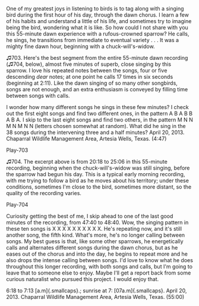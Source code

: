 One of my greatest joys in listening to birds is to tag along with a
singing bird during the first hour of his day, through the dawn chorus.
I learn a few of his habits and understand a little of his life, and
sometimes try to imagine being the bird, wondering what it is like. So
how could I not share with you this 55-minute dawn experience with a
rufous-crowned sparrow? He calls, he sings, he transitions from
immediate to eventual variety . . . It was a mighty fine dawn hour,
beginning with a chuck-will's-widow.

♫703. Here's the best segment from the entire 55-minute dawn recording (♫704, below), almost five minutes of superb,
close singing by this sparrow. I love his repeated notes between the
songs, four or five descending *dear* notes; at one point he calls 17
times in six seconds (beginning at 2:11). Like the dawn singing of so
many other songbirds, songs are not enough, and an extra enthusiasm is
conveyed by filling time between songs with calls.

I wonder how many different songs he sings in these few minutes? I check
out the first eight songs and find two different ones, in the pattern A
B A B B A B A. I skip to the last eight songs and find two others, in
the pattern M N N M N M N N (letters chosen somewhat at random).
What did he sing in the 38 songs during the intervening three and a half
minutes? April 20, 2013. Chaparral Wildlife Management Area, Artesia
Wells, Texas. (4:47)

Play-703

♫704. The excerpt above is from 20:18 to 25:06 in
this 55-minute recording, beginning when the chuck-will's-widow was
still singing, before the sparrow had begun his day. This is a typical
early morning recording, with me trying to follow a bird as he moves
about his territory; under these conditions, sometimes I'm close to the
bird, sometimes more distant, so the quality of the recording varies.

Play-704

Curiosity getting the best of me, I skip ahead to one of the last good
minutes of the recording, from 47:40 to 48:40. Wow, the singing pattern
in these ten songs is X X X X X X X X X X. He's repeating now, and it's
still another song, the fifth kind. What's more, he's no longer calling
between songs. My best guess is that, like some other sparrows, he
energetically calls and alternates different songs during the dawn
chorus, but as he eases out of the chorus and into the day, he begins to
repeat more and he also drops the intense calling between songs. I'd
love to know what he does throughout this longer recording, with both
songs and calls, but I'm going to leave that to someone else to enjoy.
Maybe I'll get a report back from some curious naturalist who pursued
this project. I would enjoy that.

6:18 to 7:13 [a.m]{.smallcaps}.; sunrise at 7: [07a.m]{.smallcaps}.
April 20, 2013. Chaparral Wildlife Management Area, Artesia Wells,
Texas. (55:00)
